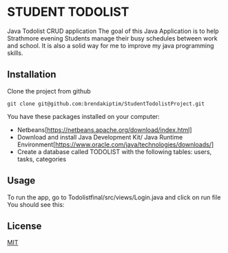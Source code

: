

# STUDENT TODOLIST

Java Todolist CRUD application
The goal of this Java Application is to help Strathmore evening Students manage their busy schedules between work and school. It is also a solid way for me to improve my java programming skills.

## Installation

Clone the project from github

```
git clone git@github.com:brendakiptim/StudentTodolistProject.git

```

You have these packages installed on your computer:

- Netbeans[https://netbeans.apache.org/download/index.html]
- Download and install Java Development Kit/ Java Runtime Environment[https://www.oracle.com/java/technologies/downloads/]
- Create a database called TODOLIST with the following tables: users, tasks, categories

## Usage

To run the app, go to Todolistfinal/src/views/Login.java and click on run file
You should see this:


## License

[MIT](https://choosealicense.com/licenses/mit/)

```

```

